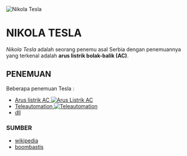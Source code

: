 ![Nikola Tesla](./assets/images/N.Tesla.jpeg)
# NIKOLA TESLA
*Nikola Tesla* adalah seorang penemu asal Serbia dengan penemuannya yang terkenal adalah **arus listrik bolak-balik (AC)**.

## PENEMUAN
Beberapa penemuan Tesla :
- <u>Arus listrik AC
![Arus Listrik AC](https://www.instalasilistrikrumah.com/wp-content/uploads/2011/04/Simbol-Listrik-AC-dan-DC.png)
- Teleautomation
![Teleautomation](https://i1174.photobucket.com/albums/r617/tonicourt/steampunk/Tesla_boat1_zps146bd53d.jpg)
- dll</u>

### SUMBER
- [wikipedia](https://id.wikipedia.org/wiki/Nikola_Tesla)
- [boombastis](https://www.boombastis.com/penemuan-nikola-tesla/89341)